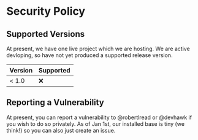 # Security Policy

## Supported Versions

At present, we have one live project which we are hosting. We are active devloping,
so have not yet produced a supported release version.

| Version | Supported          |
| ------- | ------------------ |
| < 1.0   | :x:                |

## Reporting a Vulnerability

At present, you can report a vulnerability to @robertlread or @devhawk if you wish to do so privately.
As of Jan 1st, our installed base is tiny (we think!) so you can also just create an issue.
